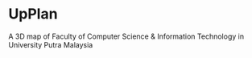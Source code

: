 # UpPlan
A 3D map of Faculty of Computer Science &amp; Information Technology in University Putra Malaysia
